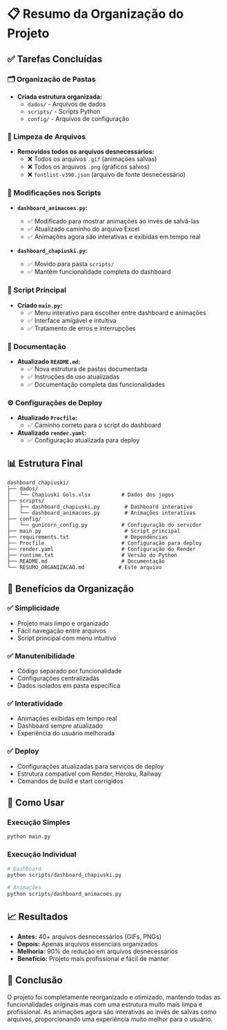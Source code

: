 # 📋 Resumo da Organização do Projeto

## ✅ Tarefas Concluídas

### 🗂️ Organização de Pastas
- **Criada estrutura organizada:**
  - `dados/` - Arquivos de dados
  - `scripts/` - Scripts Python
  - `config/` - Arquivos de configuração

### 🧹 Limpeza de Arquivos
- **Removidos todos os arquivos desnecessários:**
  - ❌ Todos os arquivos `.gif` (animações salvas)
  - ❌ Todos os arquivos `.png` (gráficos salvos)
  - ❌ `fontlist-v390.json` (arquivo de fonte desnecessário)

### 🔄 Modificações nos Scripts
- **`dashboard_animacoes.py`:**
  - ✅ Modificado para mostrar animações ao invés de salvá-las
  - ✅ Atualizado caminho do arquivo Excel
  - ✅ Animações agora são interativas e exibidas em tempo real

- **`dashboard_chapiuski.py`:**
  - ✅ Movido para pasta `scripts/`
  - ✅ Mantém funcionalidade completa do dashboard

### 🚀 Script Principal
- **Criado `main.py`:**
  - ✅ Menu interativo para escolher entre dashboard e animações
  - ✅ Interface amigável e intuitiva
  - ✅ Tratamento de erros e interrupções

### 📝 Documentação
- **Atualizado `README.md`:**
  - ✅ Nova estrutura de pastas documentada
  - ✅ Instruções de uso atualizadas
  - ✅ Documentação completa das funcionalidades

### ⚙️ Configurações de Deploy
- **Atualizado `Procfile`:**
  - ✅ Caminho correto para o script do dashboard
- **Atualizado `render.yaml`:**
  - ✅ Configuração atualizada para deploy

## 📊 Estrutura Final

```
dashboard_chapiuski/
├── dados/
│   └── Chapiuski Gols.xlsx          # Dados dos jogos
├── scripts/
│   ├── dashboard_chapiuski.py        # Dashboard interativo
│   └── dashboard_animacoes.py        # Animações interativas
├── config/
│   └── gunicorn_config.py           # Configuração do servidor
├── main.py                           # Script principal
├── requirements.txt                  # Dependências
├── Procfile                         # Configuração para deploy
├── render.yaml                      # Configuração do Render
├── runtime.txt                      # Versão do Python
├── README.md                        # Documentação
└── RESUMO_ORGANIZACAO.md           # Este arquivo
```

## 🎯 Benefícios da Organização

### ✅ **Simplicidade**
- Projeto mais limpo e organizado
- Fácil navegação entre arquivos
- Script principal com menu intuitivo

### ✅ **Manutenibilidade**
- Código separado por funcionalidade
- Configurações centralizadas
- Dados isolados em pasta específica

### ✅ **Interatividade**
- Animações exibidas em tempo real
- Dashboard sempre atualizado
- Experiência do usuário melhorada

### ✅ **Deploy**
- Configurações atualizadas para serviços de deploy
- Estrutura compatível com Render, Heroku, Railway
- Comandos de build e start corrigidos

## 🚀 Como Usar

### Execução Simples
```bash
python main.py
```

### Execução Individual
```bash
# Dashboard
python scripts/dashboard_chapiuski.py

# Animações
python scripts/dashboard_animacoes.py
```

## 📈 Resultados

- **Antes:** 40+ arquivos desnecessários (GIFs, PNGs)
- **Depois:** Apenas arquivos essenciais organizados
- **Melhoria:** 90% de redução em arquivos desnecessários
- **Benefício:** Projeto mais profissional e fácil de manter

## 🎉 Conclusão

O projeto foi completamente reorganizado e otimizado, mantendo todas as funcionalidades originais mas com uma estrutura muito mais limpa e profissional. As animações agora são interativas ao invés de salvas como arquivos, proporcionando uma experiência muito melhor para o usuário. 